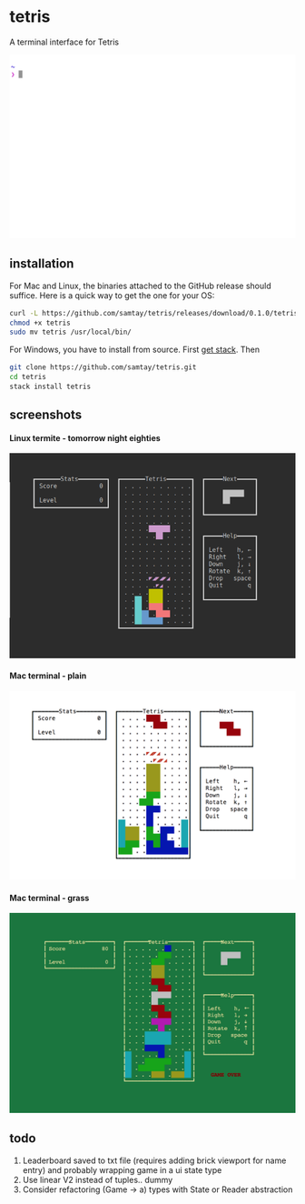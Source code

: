 # tetris

A terminal interface for Tetris

![terminal-gif](./docs/img/play.gif)

## installation

For Mac and Linux, the binaries attached to the GitHub release should suffice.
Here is a quick way to get the one for your OS:
```bash
curl -L https://github.com/samtay/tetris/releases/download/0.1.0/tetris-`uname -s`-`uname -m` -o tetris
chmod +x tetris
sudo mv tetris /usr/local/bin/
```

For Windows, you have to install from source. First [get stack](https://docs.haskellstack.org/en/stable/README/#how-to-install). Then
```bash
git clone https://github.com/samtay/tetris.git
cd tetris
stack install tetris
```

## screenshots

#### Linux termite - tomorrow night eighties
![linux-tomorrow-night-80s](./docs/img/linux_tomorrow_night_80s.png)
#### Mac terminal - plain
![mac-terminal-plain](./docs/img/mac_plain.png)
#### Mac terminal - grass
![mac-terminal-grass](./docs/img/mac_grass.png)

## todo

1. Leaderboard saved to txt file (requires adding brick viewport for name entry)
and probably wrapping game in a ui state type
2. Use linear V2 instead of tuples.. dummy
3. Consider refactoring (Game -> a) types with State or Reader abstraction
